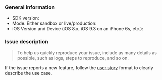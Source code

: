 ### General information

* SDK version:
* Mode. Either sandbox or live/production:
* iOS Version and Device (iOS 8.x, iOS 9.3 on an iPhone 6s, etc.):

### Issue description

> To help us quickly reproduce your issue, include as many details as possible, such as logs, steps to reproduce, and so on.

If the issue reports a new feature, follow the [user story](https://en.wikipedia.org/wiki/User_story) format to clearly describe the use case.

